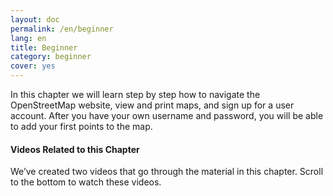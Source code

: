 ```yaml
---
layout: doc
permalink: /en/beginner
lang: en
title: Beginner
category: beginner
cover: yes
---
```


In this chapter we will learn step by step how to navigate the
OpenStreetMap website, view and print maps, and sign up for a user
account. After you have your own username and password, you will be able
to add your first points to the map.

#### Videos Related to this Chapter

We’ve created two videos that go through the material in this chapter.
Scroll to the bottom to watch these videos.
